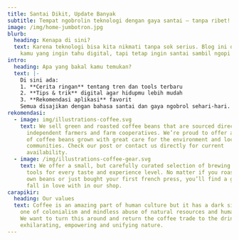 ```yaml
---
title: Santai Dikit, Update Banyak
subtitle: Tempat ngobrolin teknologi dengan gaya santai — tanpa ribet!
image: /img/home-jumbotron.jpg
blurb:
  heading: Kenapa di sini?
  text: Karena teknologi bisa kita nikmati tanpa sok serius. Blog ini dibuat untuk
    kamu yang ingin tahu digital, tapi tetap ingin santai sambil ngopi ☕.
intro:
  heading: Apa yang bakal kamu temukan?
  text: |-
    Di sini ada:
    1. **Cerita ringan** tentang tren dan tools terbaru  
    2. **Tips & trik** digital agar hidupmu lebih mudah  
    3. **Rekomendasi aplikasi** favorit  
    Semua disajikan dengan bahasa santai dan gaya ngobrol sehari-hari.
rekomendasi:
  - image: img/illustrations-coffee.svg
    text: We sell green and roasted coffee beans that are sourced directly from
      independent farmers and farm cooperatives. We’re proud to offer a variety
      of coffee beans grown with great care for the environment and local
      communities. Check our post or contact us directly for current
      availability.
  - image: /img/illustrations-coffee-gear.svg
    text: We offer a small, but carefully curated selection of brewing gear and
      tools for every taste and experience level. No matter if you roast your
      own beans or just bought your first french press, you’ll find a gadget to
      fall in love with in our shop.
carapikir:
  heading: Our values
  text: Coffee is an amazing part of human culture but it has a dark side too –
    one of colonialism and mindless abuse of natural resources and human lives.
    We want to turn this around and return the coffee trade to the drink’s
    exhilarating, empowering and unifying nature.
---
```

